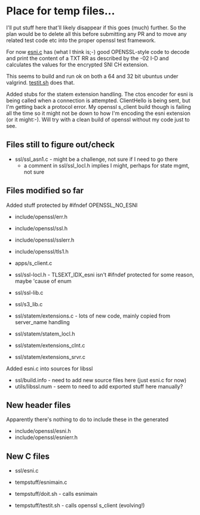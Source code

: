 
# Place for temp files...

I'll put stuff here that'll likely disappear if this
goes (much) further. So the plan would be to delete
all this before submitting any PR and to move any
related test code etc into the proper openssl test
framework.

For now [esni.c](../ssl/esni.c) has (what I think is;-) 
good OPENSSL-style code to decode and print the 
content of a TXT RR as described by the -02 I-D
and calculates the values for the encrypted SNI
CH extension.

This seems to build and run ok on both a 64 and
32 bit ubuntus under valgrind. [testit.sh](./testit.sh)
does that.

Added stubs for the statem extension handling.
The ctos encoder for esni is being called when a connection is
attempted.
ClientHello is being sent, but I'm getting back a protocol
error. 
My openssl s_client build though is failing all the time
so it might not be down to how I'm encoding the esni
extension (or it might:-). Will try with a clean build
of openssl without my code just to see.

## Files still to figure out/check

- ssl/ssl_asn1.c - might be a challenge, not sure if I need to go there
	- a comment in ssl/ssl_locl.h implies I might, perhaps for state mgmt, not sure

## Files modified so far

Added stuff protected by #ifndef OPENSSL_NO_ESNI 
- include/openssl/err.h
- include/openssl/ssl.h
- include/openssl/sslerr.h
- include/openssl/tls1.h
- apps/s_client.c

- ssl/ssl-locl.h - TLSEXT_IDX_esni isn't #ifndef protected for some reason, maybe 'cause of enum
- ssl/ssl-lib.c
- ssl/s3_lib.c
- ssl/statem/extensions.c - lots of new code, mainly copied from server_name handling
- ssl/statem/statem_locl.h
- ssl/statem/extensions_clnt.c
- ssl/statem/extensions_srvr.c 

Added esni.c into sources for libssl
- ssl/build.info - need to add new source files here (just esni.c for now)
- utils/libssl.num - seem to need to add exported stuff here manually?

## New header files

Apparently there's nothing to do to include these in the
generated 

- include/openssl/esni.h
- include/openssl/esnierr.h

## New C files

- ssl/esni.c

- tempstuff/esnimain.c
- tempstuff/doit.sh - calls esnimain
- tempstuff/testit.sh - calls openssl s_client (evolving!)





